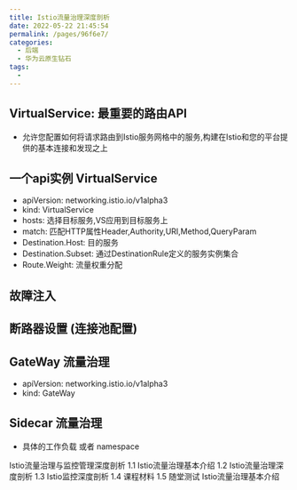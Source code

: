 ```yaml
---
title: Istio流量治理深度剖析
date: 2022-05-22 21:45:54
permalink: /pages/96f6e7/
categories:
  - 后端
  - 华为云原生钻石
tags:
  - 
---
```


## VirtualService: 最重要的路由API
- 允许您配置如何将请求路由到Istio服务网格中的服务,构建在Istio和您的平台提供的基本连接和发现之上

## 一个api实例 VirtualService
- apiVersion: networking.istio.io/v1alpha3
- kind: VirtualService
- hosts: 选择目标服务,VS应用到目标服务上
- match: 匹配HTTP属性Header,Authority,URI,Method,QueryParam
- Destination.Host: 目的服务
- Destination.Subset: 通过DestinationRule定义的服务实例集合
- Route.Weight: 流量权重分配


## 故障注入

## 断路器设置 (连接池配置)

## GateWay 流量治理
- apiVersion: networking.istio.io/v1alpha3
- kind: GateWay


## Sidecar 流量治理
- 具体的工作负载 或者 namespace


Istio流量治理与监控管理深度剖析
1.1 Istio流量治理基本介绍
1.2 Istio流量治理深度剖析
1.3 Istio监控深度剖析
1.4 课程材料
1.5 随堂测试
Istio流量治理基本介绍

